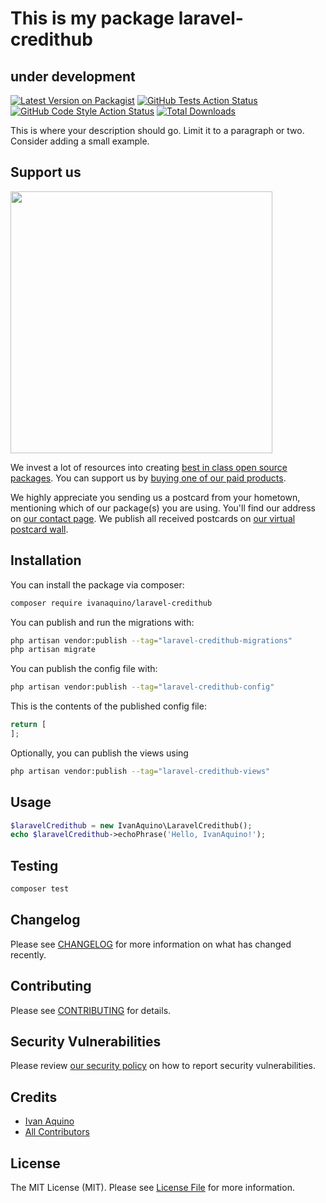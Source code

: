 # This is my package laravel-credithub
## under development

[![Latest Version on Packagist](https://img.shields.io/packagist/v/ivanaquino/laravel-credithub.svg?style=flat-square)](https://packagist.org/packages/ivanaquino/laravel-credithub)
[![GitHub Tests Action Status](https://img.shields.io/github/actions/workflow/status/ivanaquino/laravel-credithub/run-tests.yml?branch=main&label=tests&style=flat-square)](https://github.com/ivanaquino/laravel-credithub/actions?query=workflow%3Arun-tests+branch%3Amain)
[![GitHub Code Style Action Status](https://img.shields.io/github/actions/workflow/status/ivanaquino/laravel-credithub/fix-php-code-style-issues.yml?branch=main&label=code%20style&style=flat-square)](https://github.com/ivanaquino/laravel-credithub/actions?query=workflow%3A"Fix+PHP+code+style+issues"+branch%3Amain)
[![Total Downloads](https://img.shields.io/packagist/dt/ivanaquino/laravel-credithub.svg?style=flat-square)](https://packagist.org/packages/ivanaquino/laravel-credithub)

This is where your description should go. Limit it to a paragraph or two. Consider adding a small example.

## Support us

[<img src="https://github-ads.s3.eu-central-1.amazonaws.com/laravel-credithub.jpg?t=1" width="419px" />](https://spatie.be/github-ad-click/laravel-credithub)

We invest a lot of resources into creating [best in class open source packages](https://spatie.be/open-source). You can support us by [buying one of our paid products](https://spatie.be/open-source/support-us).

We highly appreciate you sending us a postcard from your hometown, mentioning which of our package(s) you are using. You'll find our address on [our contact page](https://spatie.be/about-us). We publish all received postcards on [our virtual postcard wall](https://spatie.be/open-source/postcards).

## Installation

You can install the package via composer:

```bash
composer require ivanaquino/laravel-credithub
```

You can publish and run the migrations with:

```bash
php artisan vendor:publish --tag="laravel-credithub-migrations"
php artisan migrate
```

You can publish the config file with:

```bash
php artisan vendor:publish --tag="laravel-credithub-config"
```

This is the contents of the published config file:

```php
return [
];
```

Optionally, you can publish the views using

```bash
php artisan vendor:publish --tag="laravel-credithub-views"
```

## Usage

```php
$laravelCredithub = new IvanAquino\LaravelCredithub();
echo $laravelCredithub->echoPhrase('Hello, IvanAquino!');
```

## Testing

```bash
composer test
```

## Changelog

Please see [CHANGELOG](CHANGELOG.md) for more information on what has changed recently.

## Contributing

Please see [CONTRIBUTING](CONTRIBUTING.md) for details.

## Security Vulnerabilities

Please review [our security policy](../../security/policy) on how to report security vulnerabilities.

## Credits

- [Ivan Aquino](https://github.com/IvanAquino)
- [All Contributors](../../contributors)

## License

The MIT License (MIT). Please see [License File](LICENSE.md) for more information.
